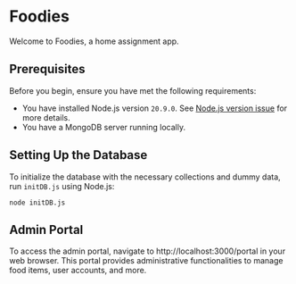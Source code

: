 # Foodies

Welcome to Foodies, a home assignment app.

## Prerequisites

Before you begin, ensure you have met the following requirements:
- You have installed Node.js version `20.9.0`. See [Node.js version issue](https://github.com/forcedotcom/cli/issues/2535) for more details.
- You have a MongoDB server running locally.

## Setting Up the Database

To initialize the database with the necessary collections and dummy data, run `initDB.js` using Node.js:

```
node initDB.js
```

## Admin Portal

To access the admin portal, navigate to http://localhost:3000/portal in your web browser. This portal provides administrative functionalities to manage food items, user accounts, and more.